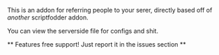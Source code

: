 This is an addon for referring people to your serer, directly based off of *another* scriptfodder addon.

You can view the serverside file for configs and shit.

** Features free support! Just report it in the issues section **
